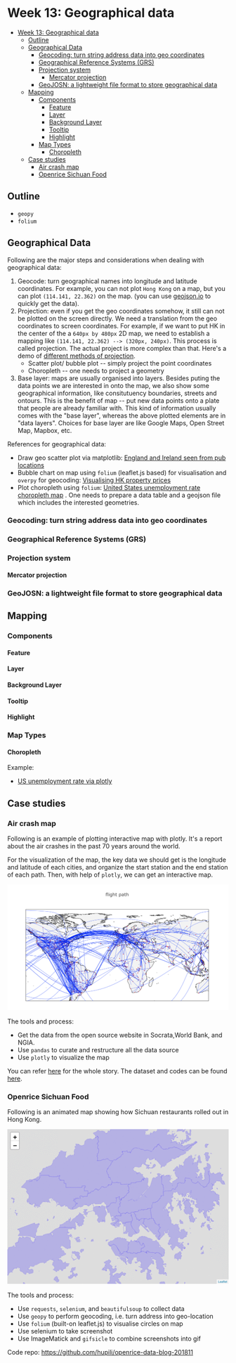 # Week 13: Geographical data

<div id="toc">
<!-- TOC -->

- [Week 13: Geographical data](#week-13-geographical-data)
    - [Outline](#outline)
    - [Geographical Data](#geographical-data)
        - [Geocoding: turn string address data into geo coordinates](#geocoding-turn-string-address-data-into-geo-coordinates)
        - [Geographical Reference Systems (GRS)](#geographical-reference-systems-grs)
        - [Projection system](#projection-system)
            - [Mercator projection](#mercator-projection)
        - [GeoJOSN: a lightweight file format to store geographical data](#geojosn-a-lightweight-file-format-to-store-geographical-data)
    - [Mapping](#mapping)
        - [Components](#components)
            - [Feature](#feature)
            - [Layer](#layer)
            - [Background Layer](#background-layer)
            - [Tooltip](#tooltip)
            - [Highlight](#highlight)
        - [Map Types](#map-types)
            - [Choropleth](#choropleth)
    - [Case studies](#case-studies)
        - [Air crash map](#air-crash-map)
        - [Openrice Sichuan Food](#openrice-sichuan-food)

<!-- /TOC -->
</div>

## Outline

- `geopy`
- `folium`

## Geographical Data

Following are the major steps and considerations when dealing with geographical data:

1. Geocode: turn geographical names into longitude and latitude coordinates. For example, you can not plot `Hong Kong` on a map, but you can plot `(114.141, 22.362)` on the map. (you can use [geojson.io](http://geojson.io/#map=11/22.3672/114.0580) to quickly get the data).
2. Projection: even if you get the geo coordinates somehow, it still can not be plotted on the screen directly. We need a translation from the geo coordinates to screen coordinates. For example, if we want to put HK in the center of the a `640px by 480px` 2D map, we need to establish a mapping like `(114.141, 22.362) --> (320px, 240px)`. This process is called projection. The actual project is more complex than that. Here's a demo of [different methods of projection](https://www.jasondavies.com/maps/transition/).
   - Scatter plot/ bubble plot -- simply project the point coordinates
   - Choropleth -- one needs to project a geometry
3. Base layer: maps are usually organised into layers. Besides puting the data points we are interested in onto the map, we also show some geographical information, like consitutuency boundaries, streets and ontours. This is the benefit of map -- put new data points onto a plate that people are already familiar with. This kind of information usually comes with the "base layer", whereas the above plotted elements are in "data layers". Choices for base layer are like Google Maps, Open Street Map, Mapbox, etc.

References for geographical data:

- Draw geo scatter plot via matplotlib: [England and Ireland seen from pub locations](http://ramiro.org/notebook/mapping-pubs/)
- Bubble chart on map using `folium` (leaflet.js based) for visualisation and `overpy` for geocoding: [Visualising HK property prices](https://medium.com/coinmonks/visualizing-property-prices-in-hong-kong-with-pandas-overpy-and-folium-595240ffca90)
- Plot choropleth using `folium`: [United States unemployment rate choropleth map](https://python-graph-gallery.com/292-choropleth-map-with-folium/) . One needs to prepare a data table and a geojson file which includes the interested geometries.

### Geocoding: turn string address data into geo coordinates

### Geographical Reference Systems (GRS)

### Projection system

#### Mercator projection

### GeoJOSN: a lightweight file format to store geographical data

## Mapping

### Components

#### Feature

#### Layer

#### Background Layer

#### Tooltip

#### Highlight

### Map Types

#### Choropleth

Example:

- [US unemployment rate via plotly](https://github.com/hupili/python-for-data-and-media-communication-gitbook/issues/87)

## Case studies

### Air crash map

Following is an example of plotting interactive map with plotly. It's a report about the air crashes in the past 70 years around the world.

For the visualization of the map, the key data we should get is the longitude and latitude of each cities, and organize the start station and the end station of each path. Then, with help of `plotly`, we can get an interactive map.

![Plotly interactive map](assets/plotly-interactive-map.png)

The tools and process:

- Get the data from the open source website in Socrata,World Bank, and NGIA.
- Use `pandas` to curate and restructure all the data source
- Use `plotly` to visualize the map  

You can refer [here](https://dnnsociety.org/2018/04/30/flying-in-the-sky-a-report-of-air-crash-worldwide/) for the whole story. The dataset and codes can be found [here](https://github.com/ChicoXYC/examples/tree/master/air-crash-map).

### Openrice Sichuan Food

Following is an animated map showing how Sichuan restaurants rolled out in Hong Kong.

![](assets/openrice-sichuan-food-animation.gif)

The tools and process:

- Use `requests`, `selenium`, and `beautifulsoup` to collect data
- Use `geopy` to perform geocoding, i.e. turn address into geo-location
- Use `folium` (built-on leaflet.js) to visualise circles on map
- Use selenium to take screenshot
- Use ImageMatick and `gifsicle` to combine screenshots into gif

Code repo: https://github.com/hupili/openrice-data-blog-201811